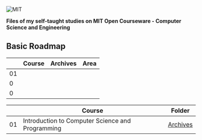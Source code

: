 ![MIT](http://i.imgur.com/Dwcu84C.jpg)

**Files of my self-taught studies on MIT Open Courseware - Computer Science and Engineering**

## Basic Roadmap

||Course|Archives|Area|
|---|---|---|---|
|01||||
|0||||
|0||||

||Course|Folder|
|---|---|---|
|01|Introduction to Computer Science and Programming|[Archives](https://github.com/ericdouglas/MIT-computer-science/tree/master/archives/01-introduction-to-computer-science-and-programming)|
